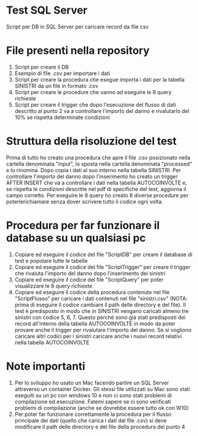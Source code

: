 # Test SQL Server
Script per DB in SQL Server per caricare record da file csv

# File presenti nella repository
1) Script per creare il DB
2) Esempio di file .csv per importare i dati
3) Script per creare la procedura che esegue importa i dati per la tabella SINISTRI da un file in formato .csv
4) Script per creare le procedure che vanno ad eseguire le 8 query richieste
5) Script per creare il trigger che dopo l'esecuzione del flusso di dati descritto al punto 2 va a controllare l'importo del danno e rivalutarlo del 10% se rispetta determinate condizioni

# Struttura della risoluzione del test
Prima di tutto ho creato una procedura che apre il file .csv posizionato nella cartella denominata "input", lo sposta nella cartella denominata "processed" e lo rinomina. Dopo copia i dati al suo interno nella tabella SINISTRI. Per controllare l'importo del danno dopo l'inserimento ho creato un trigger AFTER INSERT che va a controllare i dati nella tabella AUTOCOINVOLTE e, se rispetta le condizioni descritte nel pdf di specifiche del test, aggiorna il campo corretto. Per eseguire le 8 query ho creato 8 diverse procedure per poterlerichiamare senza dover scrivere tutto il codice ogni volta.

# Procedura per far funzionare il database su un qualsiasi pc
1) Copiare ed eseguire il codice del file "ScriptDB" per creare il database di test e popolare tutte le tabelle
2) Copiare ed eseguire il codice del file "ScriptTrigger" per creare il trigger che rivaluta l'importo del danno dopo l'inserimento dei sinistri
3) Copiare ed eseguire il codice del file "ScriptQuery" per poter visualizzare le 8 query richieste
4) Copiare ed eseguire il codice della procedura contenuto nel file "ScriptFlusso" per caricare i dati contenuti nel file "sinistri.csv" (NOTA: prima di eseguire il codice cambiare il path delle directory e del file). Il test è predisposto in modo che in SINISTRI vengano caricati almeno tre sinistri con codice 5, 6, 7. Questo perché sono già stati predisposti dei record all'interno della tabella AUTOCOINVOLTE in modo da poter provare anche il trigger per rivalutare l'importo del danno. Se si vogliono caricare altri codici per i sinistri caricare anche i nuovi record relativi nella tabella AUTOCOINVOLTE

# Note importanti
1) Per lo sviluppo ho usato un Mac facendo partire un SQL Server attraverso un container Docker. Gli stessi file utilizzati su Mac sono stati eseguiti su un pc con windows 10 e non ci sono stati problemi di compilazione ed esecuzione. Fatemi sapere se ci sono verificati problemi di compilazione (anche se dovrebbe essere tutto ok con W10) 
2) Per poter far funzionare correttamente la procedura per il flusso principale dei dati (quello che carica i dati dal file .csv) si deve modificare il path delle directory e del file della procedura del punto 4
